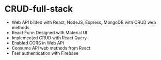 ﻿# CRUD-full-stack
- Web API bilded with React, NodeJS, Express, MongoDB  with CRUD web methods
- React Form Designed with Material UI
- Implemented CRUD with React Query
- Enabled CORS in Web API
- Consume API web methods from React
- Гser authentication with Firebase
